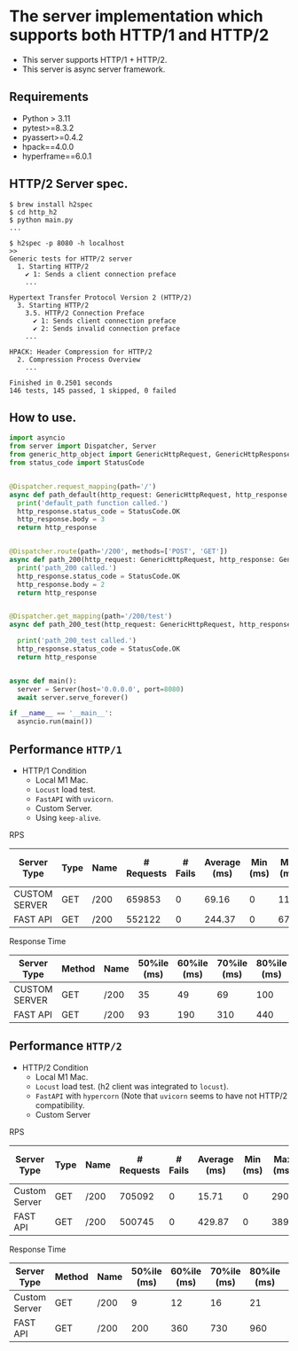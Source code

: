 # The server implementation which supports both HTTP/1 and HTTP/2
- This server supports HTTP/1 + HTTP/2.
- This server is async server framework.


## Requirements
- Python > 3.11
- pytest>=8.3.2
- pyassert>=0.4.2
- hpack==4.0.0
- hyperframe==6.0.1


## HTTP/2 Server spec.
```shell
$ brew install h2spec
$ cd http_h2
$ python main.py
...

$ h2spec -p 8080 -h localhost 
>>
Generic tests for HTTP/2 server
  1. Starting HTTP/2
    ✔ 1: Sends a client connection preface
    ...

Hypertext Transfer Protocol Version 2 (HTTP/2)
  3. Starting HTTP/2
    3.5. HTTP/2 Connection Preface
      ✔ 1: Sends client connection preface
      ✔ 2: Sends invalid connection preface
    ...

HPACK: Header Compression for HTTP/2
  2. Compression Process Overview
    ...

Finished in 0.2501 seconds
146 tests, 145 passed, 1 skipped, 0 failed
```



## How to use.
```python
import asyncio
from server import Dispatcher, Server
from generic_http_object import GenericHttpRequest, GenericHttpResponse
from status_code import StatusCode


@Dispatcher.request_mapping(path='/')
async def path_default(http_request: GenericHttpRequest, http_response: GenericHttpResponse):
  print('default_path function called.')
  http_response.status_code = StatusCode.OK
  http_response.body = 3
  return http_response


@Dispatcher.route(path='/200', methods=['POST', 'GET'])
async def path_200(http_request: GenericHttpRequest, http_response: GenericHttpResponse):
  print('path_200 called.')
  http_response.status_code = StatusCode.OK
  http_response.body = 2
  return http_response


@Dispatcher.get_mapping(path='/200/test')
async def path_200_test(http_request: GenericHttpRequest, http_response: GenericHttpResponse):

  print('path_200_test called.')
  http_response.status_code = StatusCode.OK
  return http_response


async def main():
  server = Server(host='0.0.0.0', port=8080)
  await server.serve_forever()

if __name__ == '__main__':
  asyncio.run(main())

```


## Performance `HTTP/1`
- HTTP/1 Condition
    - Local M1 Mac.
    - `Locust` load test.
    - `FastAPI` with `uvicorn`.
    - Custom Server.
    - Using `keep-alive`.

RPS

| Server Type   | Type | Name | # Requests | # Fails | Average (ms) | Min (ms) | Max (ms) | Average size (bytes) | RPS    | Failures/s |
|---------------|------|------|------------|---------|--------------|----------|----------|----------------------|--------|------------|
| CUSTOM SERVER | GET  | /200 | 659853     | 0       | 69.16        | 0        | 1189     | 1                    | 1461.36| 0          |
| FAST API      | GET  | /200 | 552122     | 0       | 244.37       | 0        | 6732     | 1                    | 1220.07|            |


Response Time

| Server Type   | Method | Name | 50%ile (ms) | 60%ile (ms) | 70%ile (ms) | 80%ile (ms) | 90%ile (ms) | 95%ile (ms) | 99%ile (ms) | 100%ile (ms) |
|---------------|--------|------|-------------|-------------|-------------|-------------|-------------|-------------|-------------|--------------|
| CUSTOM SERVER | GET    | /200 | 35          | 49          | 69          | 100         | 160         | 230         | 640         | 1200         |
| FAST API      | GET    | /200 | 93          | 190         | 310         | 440         | 650         | 820         | 1300        | 6700         |


## Performance `HTTP/2`
- HTTP/2 Condition
    - Local M1 Mac.
    - `Locust` load test. (h2 client was integrated to `locust`).
    - `FastAPI` with `hypercorn` (Note that `uvicorn` seems to have not HTTP/2 compatibility.
    - Custom Server

RPS

| Server Type   | Type | Name | # Requests | # Fails | Average (ms) | Min (ms) | Max (ms) | Average size (bytes) | RPS    | Failures/s |
|---------------|------|------|------------|---------|--------------|----------|----------|----------------------|--------|------------|
| Custom Server | GET  | /200 | 705092     | 0       | 15.71        | 0        | 290      | 0                    | 1564.11| 0          |
| FAST API      | GET  | /200 | 500745     | 0       | 429.87       | 0        | 3893     | 0                    | 1111.84| 0          |

Response Time

| Server Type   | Method | Name | 50%ile (ms) | 60%ile (ms) | 70%ile (ms) | 80%ile (ms) | 90%ile (ms) | 95%ile (ms) | 99%ile (ms) | 100%ile (ms) |
|---------------|--------|------|-------------|-------------|-------------|-------------|-------------|-------------|-------------|--------------|
| Custom Server | GET    | /200 | 9           | 12          | 16          | 21          | 33          | 56          | 120         | 290          |
| FAST API      | GET    | /200 | 200         | 360         | 730         | 960         | 1200        | 1300        | 1400        | 3900         |
